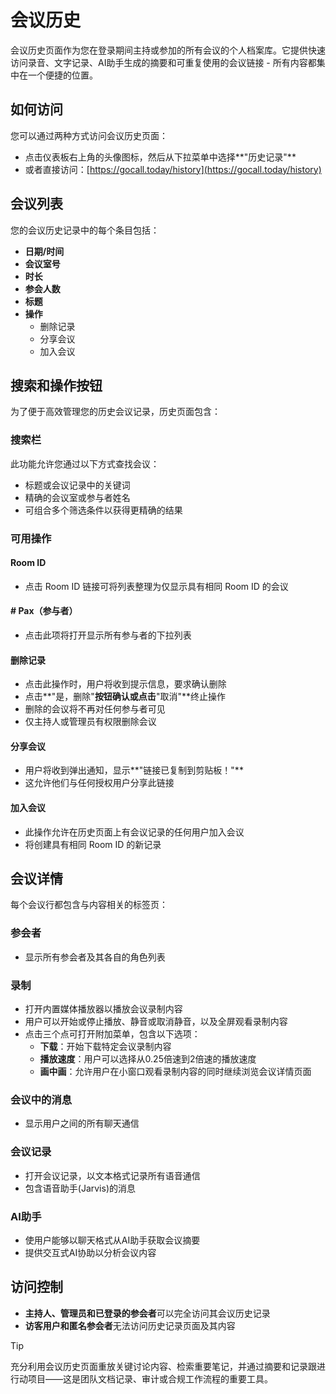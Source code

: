 # 会议历史

会议历史页面作为您在登录期间主持或参加的所有会议的个人档案库。它提供快速访问录音、文字记录、AI助手生成的摘要和可重复使用的会议链接 - 所有内容都集中在一个便捷的位置。

## 如何访问

您可以通过两种方式访问会议历史页面：

- 点击仪表板右上角的头像图标，然后从下拉菜单中选择**"历史记录"**
- 或者直接访问：[https://gocall.today/history](https://gocall.today/history)

## 会议列表

您的会议历史记录中的每个条目包括：

- **日期/时间**
- **会议室号**
- **时长**
- **参会人数**
- **标题**
- **操作**
  - 删除记录
  - 分享会议
  - 加入会议

## 搜索和操作按钮

为了便于高效管理您的历史会议记录，历史页面包含：

### 搜索栏

此功能允许您通过以下方式查找会议：

- 标题或会议记录中的关键词
- 精确的会议室或参与者姓名
- 可组合多个筛选条件以获得更精确的结果

### 可用操作

#### Room ID

- 点击 Room ID 链接可将列表整理为仅显示具有相同 Room ID 的会议

#### # Pax（参与者）

- 点击此项将打开显示所有参与者的下拉列表

#### 删除记录

- 点击此操作时，用户将收到提示信息，要求确认删除
- 点击**"是，删除"**按钮确认或点击**"取消"**终止操作
- 删除的会议将不再对任何参与者可见
- 仅主持人或管理员有权限删除会议

#### 分享会议

- 用户将收到弹出通知，显示**"链接已复制到剪贴板！"**
- 这允许他们与任何授权用户分享此链接

#### 加入会议

- 此操作允许在历史页面上有会议记录的任何用户加入会议
- 将创建具有相同 Room ID 的新记录

## 会议详情

每个会议行都包含与内容相关的标签页：

### 参会者

- 显示所有参会者及其各自的角色列表

### 录制

- 打开内置媒体播放器以播放会议录制内容
- 用户可以开始或停止播放、静音或取消静音，以及全屏观看录制内容
- 点击三个点可打开附加菜单，包含以下选项：
  - **下载**：开始下载特定会议录制内容
  - **播放速度**：用户可以选择从0.25倍速到2倍速的播放速度
  - **画中画**：允许用户在小窗口观看录制内容的同时继续浏览会议详情页面

### 会议中的消息

- 显示用户之间的所有聊天通信

### 会议记录

- 打开会议记录，以文本格式记录所有语音通信
- 包含语音助手(Jarvis)的消息

### AI助手

- 使用户能够以聊天格式从AI助手获取会议摘要
- 提供交互式AI协助以分析会议内容

## 访问控制

- **主持人、管理员和已登录的参会者**可以完全访问其会议历史记录
- **访客用户和匿名参会者**无法访问历史记录页面及其内容

> [!TIP]
> 充分利用会议历史页面重放关键讨论内容、检索重要笔记，并通过摘要和记录跟进行动项目——这是团队文档记录、审计或合规工作流程的重要工具。